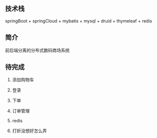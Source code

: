 ## 技术栈

springBoot + springCloud + mybatis + mysql + druid + thymeleaf + redis


## 简介

前后端分离的分布式数码商场系统


## 待完成

1. 添加购物车

2. 登录

3. 下单

4. 订单管理

5. redis

6. 打折没想好怎么弄

